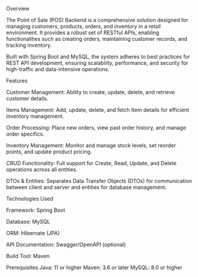 Overview

The Point of Sale (POS) Backend is a comprehensive solution designed for managing customers, products, orders, and inventory in a retail environment. It provides a robust set of RESTful APIs, enabling functionalities such as creating orders, maintaining customer records, and tracking inventory.

Built with Spring Boot and MySQL, the system adheres to best practices for REST API development, ensuring scalability, performance, and security for high-traffic and data-intensive operations.

Features

Customer Management: Ability to create, update, delete, and retrieve customer details.

Items Management: Add, update, delete, and fetch Item details for efficient inventory management.

Order Processing: Place new orders, view past order history, and manage order specifics.

Inventory Management: Monitor and manage stock levels, set reorder points, and update product pricing.

CRUD Functionality: Full support for Create, Read, Update, and Delete operations across all entities.

DTOs & Entities: Separates Data Transfer Objects (DTOs) for communication between client and server and entities for database management.


Technologies Used

Framework: Spring Boot

Database: MySQL

ORM: Hibernate (JPA)

API Documentation: Swagger/OpenAPI (optional)

Build Tool: Maven

Prerequisites
Java: 11 or higher
Maven: 3.6 or later
MySQL: 8.0 or higher
